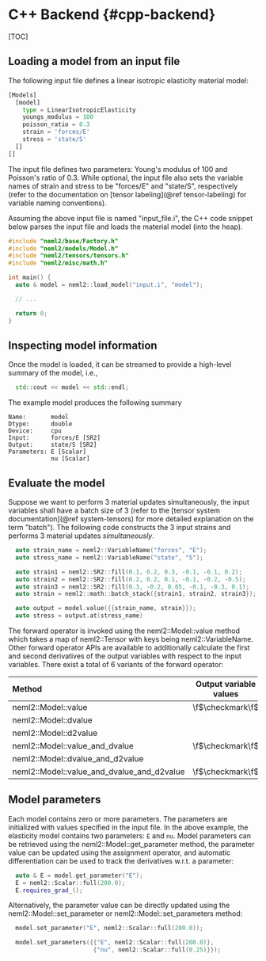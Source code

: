 # C++ Backend {#cpp-backend}

[TOC]

## Loading a model from an input file

The following input file defines a linear isotropic elasticity material model:

```python
[Models]
  [model]
    type = LinearIsotropicElasticity
    youngs_modulus = 100
    poisson_ratio = 0.3
    strain = 'forces/E'
    stress = 'state/S'
  []
[]
```

The input file defines two parameters: Young's modulus of 100 and Poisson's ratio of 0.3. While optional, the input file also sets the variable names of strain and stress to be "forces/E" and "state/S", respectively (refer to the documentation on [tensor labeling](@ref tensor-labeling) for variable naming conventions).

Assuming the above input file is named "input_file.i", the C++ code snippet below parses the input file and loads the material model (into the heap).

```cpp
#include "neml2/base/Factory.h"
#include "neml2/models/Model.h"
#include "neml2/tensors/tensors.h"
#include "neml2/misc/math.h"

int main() {
  auto & model = neml2::load_model("input.i", "model");

  // ...

  return 0;
}
```

## Inspecting model information

Once the model is loaded, it can be streamed to provide a high-level summary of the model, i.e.,
```cpp
  std::cout << model << std::endl;
```
The example model produces the following summary
```
Name:       model
Dtype:      double
Device:     cpu
Input:      forces/E [SR2]
Output:     state/S [SR2]
Parameters: E [Scalar]
            nu [Scalar]
```

## Evaluate the model

Suppose we want to perform 3 material updates simultaneously, the input variables shall have a batch size of 3 (refer to the [tensor system documentation](@ref system-tensors) for more detailed explanation on the term "batch"). The following code constructs the 3 input strains and performs 3 material updates _simultaneously_.

```cpp
  auto strain_name = neml2::VariableName("forces", "E");
  auto stress_name = neml2::VariableName("state", "S");

  auto strain1 = neml2::SR2::fill(0.1, 0.2, 0.3, -0.1, -0.1, 0.2);
  auto strain2 = neml2::SR2::fill(0.2, 0.2, 0.1, -0.1, -0.2, -0.5);
  auto strain3 = neml2::SR2::fill(0.3, -0.2, 0.05, -0.1, -0.3, 0.1);
  auto strain = neml2::math::batch_stack({strain1, strain2, strain3});

  auto output = model.value({{strain_name, strain}});
  auto stress = output.at(stress_name)
```

The forward operator is invoked using the neml2::Model::value method which takes a map of neml2::Tensor with keys being neml2::VariableName. Other forward operator APIs are available to additionally calculate the first and second derivatives of the output variables with respect to the input variables. There exist a total of 6 variants of the forward operator:

| Method                                     | Output variable values | 1st order derivatives | 2nd order derivatives |
| :----------------------------------------- | :--------------------: | :-------------------: | :-------------------: |
| neml2::Model::value                        |    \f$\checkmark\f$    |                       |                       |
| neml2::Model::dvalue                       |                        |   \f$\checkmark\f$    |                       |
| neml2::Model::d2value                      |                        |                       |   \f$\checkmark\f$    |
| neml2::Model::value_and_dvalue             |    \f$\checkmark\f$    |   \f$\checkmark\f$    |                       |
| neml2::Model::dvalue_and_d2value           |                        |   \f$\checkmark\f$    |   \f$\checkmark\f$    |
| neml2::Model::value_and_dvalue_and_d2value |    \f$\checkmark\f$    |   \f$\checkmark\f$    |   \f$\checkmark\f$    |


## Model parameters

Each model contains zero or more parameters. The parameters are initialized with values specified in the input file. In the above example, the elasticity model contains two parameters: `E` and `nu`. Model parameters can be retrieved using the neml2::Model::get_parameter method, the parameter value can be updated using the assignment operator, and automatic differentiation can be used to track the derivatives w.r.t. a parameter:
```cpp
  auto & E = model.get_parameter("E");
  E = neml2::Scalar::full(200.0);
  E.requires_grad_();
```
Alternatively, the parameter value can be directly updated using the neml2::Model::set_parameter or neml2::Model::set_parameters method:
```cpp
  model.set_parameter("E", neml2::Scalar::full(200.0));
```
```cpp
  model.set_parameters({{"E", neml2::Scalar::full(200.0)},
                        {"nu", neml2::Scalar::full(0.25)}});
```
